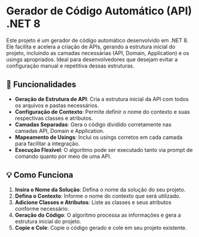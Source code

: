 # Gerador de Código Automático (API) .NET 8

Este projeto é um gerador de código automático desenvolvido em .NET 8. Ele facilita e acelera a criação de APIs, gerando a estrutura inicial do projeto, incluindo as camadas necessárias (API, Domain, Application) e os usings apropriados. Ideal para desenvolvedores que desejam evitar a configuração manual e repetitiva dessas estruturas.

## 🚀 Funcionalidades

- **Geração de Estrutura de API**: Cria a estrutura inicial da API com todos os arquivos e pastas necessários.
- **Configuração de Contexto**: Permite definir o nome do contexto e suas respectivas classes e atributos.
- **Camadas Separadas**: Gera o código dividido corretamente nas camadas API, Domain e Application.
- **Mapeamento de Usings**: Inclui os usings corretos em cada camada para facilitar a integração.
- **Execução Flexível**: O algoritmo pode ser executado tanto via prompt de comando quanto por meio de uma API.

## 💡 Como Funciona

1. **Insira o Nome da Solução**: Defina o nome da solução do seu projeto.
2. **Defina o Contexto**: Informe o nome do contexto que será utilizado.
3. **Adicione Classes e Atributos**: Liste as classes e seus atributos conforme necessário.
4. **Geração do Código**: O algoritmo processa as informações e gera a estrutura inicial do projeto.
5. **Copie e Cole**: Copie o código gerado e cole em seu projeto existente.
